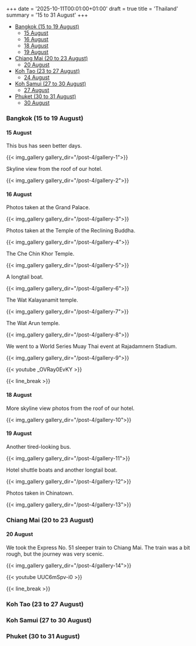+++
date = '2025-10-11T00:01:00+01:00'
draft = true
title = 'Thailand'
summary = '15 to 31 August'
+++

- [Bangkok (15 to 19 August)](#bangkok-15-to-19-august)
  - [15 August](#15-august)
  - [16 August](#16-august)
  - [18 August](#18-august)
  - [19 August](#19-august)
- [Chiang Mai (20 to 23 August)](#chiang-mai-20-to-23-august)
  - [20 August](#20-august)
- [Koh Tao (23 to 27 August)](#koh-tao-23-to-27-august)
  - [24 August](#24-august)
- [Koh Samui (27 to 30 August)](#koh-samui-27-to-30-august)
  - [27 August](#27-august)
- [Phuket (30 to 31 August)](#phuket-30-to-31-august)
  - [30 August](#30-august)

### Bangkok (15 to 19 August)

#### 15 August

This bus has seen better days.

{{< img_gallery gallery_dir="/post-4/gallery-1">}}

Skyline view from the roof of our hotel.

{{< img_gallery gallery_dir="/post-4/gallery-2">}}

#### 16 August

Photos taken at the Grand Palace.

{{< img_gallery gallery_dir="/post-4/gallery-3">}}

Photos taken at the Temple of the Reclining Buddha.

{{< img_gallery gallery_dir="/post-4/gallery-4">}}

The Che Chin Khor Temple.

{{< img_gallery gallery_dir="/post-4/gallery-5">}}

A longtail boat.

{{< img_gallery gallery_dir="/post-4/gallery-6">}}

The Wat Kalayanamit temple.

{{< img_gallery gallery_dir="/post-4/gallery-7">}}

The Wat Arun temple.

{{< img_gallery gallery_dir="/post-4/gallery-8">}}

We went to a World Series Muay Thai event at Rajadamnern Stadium.

{{< img_gallery gallery_dir="/post-4/gallery-9">}}

{{< youtube _OVRay0EvKY >}}

{{< line_break >}}

#### 18 August

More skyline view photos from the roof of our hotel.

{{< img_gallery gallery_dir="/post-4/gallery-10">}}

#### 19 August

Another tired-looking bus.

{{< img_gallery gallery_dir="/post-4/gallery-11">}}

Hotel shuttle boats and another longtail boat.

{{< img_gallery gallery_dir="/post-4/gallery-12">}}

Photos taken in Chinatown.

{{< img_gallery gallery_dir="/post-4/gallery-13">}}

### Chiang Mai (20 to 23 August)

#### 20 August

We took the Express No. 51 sleeper train to Chiang Mai. The train was a bit rough, but the journey was very scenic.

{{< img_gallery gallery_dir="/post-4/gallery-14">}}

{{< youtube UUC6mSpv-i0 >}}

{{< line_break >}}

### Koh Tao (23 to 27 August)

### Koh Samui (27 to 30 August)

### Phuket (30 to 31 August)
